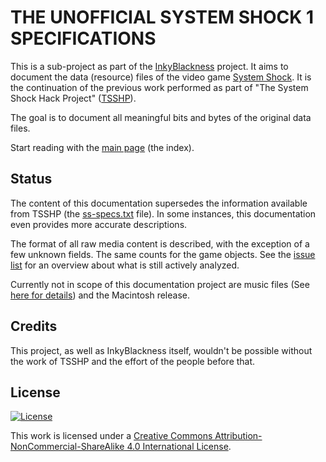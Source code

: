 # THE UNOFFICIAL SYSTEM SHOCK 1 SPECIFICATIONS

This is a sub-project as part of the [InkyBlackness](https://inkyblackness.github.io) project. It aims to document the data (resource) files of the video game [System Shock](http://en.wikipedia.org/wiki/System_Shock). It is the continuation of the previous work performed as part of "The System Shock Hack Project" ([TSSHP](http://tsshp.sourceforge.net/)).

The goal is to document all meaningful bits and bytes of the original data files.

Start reading with the [main page](index.md) (the index).

## Status
The content of this documentation supersedes the information available from TSSHP (the [ss-specs.txt](http://tsshp.cvs.sourceforge.net/viewvc/tsshp/tsshp/doc/ss-specs.txt?view=markup) file). In some instances, this documentation even provides more accurate descriptions.

The format of all raw media content is described, with the exception of a few unknown fields. The same counts for the game objects.
See the [issue list](https://github.com/inkyblackness/ss-specs/issues) for an overview about what is still actively analyzed.

Currently not in scope of this documentation project are music files (See [here for details](other/Music.md)) and the Macintosh release.


## Credits
This project, as well as InkyBlackness itself, wouldn't be possible without the work of TSSHP and the effort of the people before that.

## License

[![License][license-image]][license-url]

This work is licensed under a [Creative Commons Attribution-NonCommercial-ShareAlike 4.0 International License](http://creativecommons.org/licenses/by-nc-sa/4.0/).

[license-url]: http://creativecommons.org/licenses/by-nc-sa/4.0/
[license-image]: https://i.creativecommons.org/l/by-nc-sa/4.0/88x31.png
